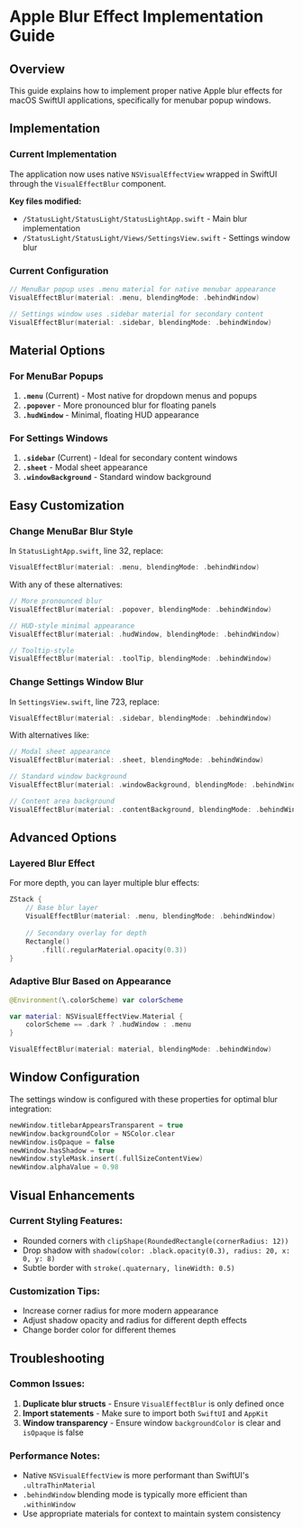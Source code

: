 # Apple Blur Effect Implementation Guide

## Overview
This guide explains how to implement proper native Apple blur effects for macOS SwiftUI applications, specifically for menubar popup windows.

## Implementation

### Current Implementation
The application now uses native `NSVisualEffectView` wrapped in SwiftUI through the `VisualEffectBlur` component.

**Key files modified:**
- `/StatusLight/StatusLight/StatusLightApp.swift` - Main blur implementation
- `/StatusLight/StatusLight/Views/SettingsView.swift` - Settings window blur

### Current Configuration
```swift
// MenuBar popup uses .menu material for native menubar appearance
VisualEffectBlur(material: .menu, blendingMode: .behindWindow)

// Settings window uses .sidebar material for secondary content
VisualEffectBlur(material: .sidebar, blendingMode: .behindWindow)
```

## Material Options

### For MenuBar Popups
1. **`.menu`** (Current) - Most native for dropdown menus and popups
2. **`.popover`** - More pronounced blur for floating panels
3. **`.hudWindow`** - Minimal, floating HUD appearance

### For Settings Windows
1. **`.sidebar`** (Current) - Ideal for secondary content windows
2. **`.sheet`** - Modal sheet appearance
3. **`.windowBackground`** - Standard window background

## Easy Customization

### Change MenuBar Blur Style
In `StatusLightApp.swift`, line 32, replace:
```swift
VisualEffectBlur(material: .menu, blendingMode: .behindWindow)
```

With any of these alternatives:
```swift
// More pronounced blur
VisualEffectBlur(material: .popover, blendingMode: .behindWindow)

// HUD-style minimal appearance
VisualEffectBlur(material: .hudWindow, blendingMode: .behindWindow)

// Tooltip-style
VisualEffectBlur(material: .toolTip, blendingMode: .behindWindow)
```

### Change Settings Window Blur
In `SettingsView.swift`, line 723, replace:
```swift
VisualEffectBlur(material: .sidebar, blendingMode: .behindWindow)
```

With alternatives like:
```swift
// Modal sheet appearance
VisualEffectBlur(material: .sheet, blendingMode: .behindWindow)

// Standard window background
VisualEffectBlur(material: .windowBackground, blendingMode: .behindWindow)

// Content area background
VisualEffectBlur(material: .contentBackground, blendingMode: .behindWindow)
```

## Advanced Options

### Layered Blur Effect
For more depth, you can layer multiple blur effects:
```swift
ZStack {
    // Base blur layer
    VisualEffectBlur(material: .menu, blendingMode: .behindWindow)
    
    // Secondary overlay for depth
    Rectangle()
        .fill(.regularMaterial.opacity(0.3))
}
```

### Adaptive Blur Based on Appearance
```swift
@Environment(\.colorScheme) var colorScheme

var material: NSVisualEffectView.Material {
    colorScheme == .dark ? .hudWindow : .menu
}

VisualEffectBlur(material: material, blendingMode: .behindWindow)
```

## Window Configuration

The settings window is configured with these properties for optimal blur integration:
```swift
newWindow.titlebarAppearsTransparent = true
newWindow.backgroundColor = NSColor.clear
newWindow.isOpaque = false
newWindow.hasShadow = true
newWindow.styleMask.insert(.fullSizeContentView)
newWindow.alphaValue = 0.98
```

## Visual Enhancements

### Current Styling Features:
- Rounded corners with `clipShape(RoundedRectangle(cornerRadius: 12))`
- Drop shadow with `shadow(color: .black.opacity(0.3), radius: 20, x: 0, y: 8)`
- Subtle border with `stroke(.quaternary, lineWidth: 0.5)`

### Customization Tips:
- Increase corner radius for more modern appearance
- Adjust shadow opacity and radius for different depth effects
- Change border color for different themes

## Troubleshooting

### Common Issues:
1. **Duplicate blur structs** - Ensure `VisualEffectBlur` is only defined once
2. **Import statements** - Make sure to import both `SwiftUI` and `AppKit`
3. **Window transparency** - Ensure window `backgroundColor` is clear and `isOpaque` is false

### Performance Notes:
- Native `NSVisualEffectView` is more performant than SwiftUI's `.ultraThinMaterial`
- `.behindWindow` blending mode is typically more efficient than `.withinWindow`
- Use appropriate materials for context to maintain system consistency